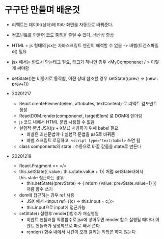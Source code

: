 # 구구단 만들며 배운것

- 리액트는 데이터(상태)에 따라 화면을 자동으로 바꿔준다.
- 컴포넌트를 만들어 코드 중복을 줄일 수 있다. 생산성 향상
- HTML + js 형태의 jsx는 자바스크립트 엔진이 해석할 수 없음 -> 바벨(트랜스파일러) 필요
- jsx 에서는 반드시 닫는태그 필요, 태그가 하나인 경우 <MyComponenet / > 이렇게 써야함
- setState()는 비동기로 동작함, 이전 상태 참조할 경우 setState((prev) => {new : prev+1})

- 20201217
    - React.createElement(elem, attributes, textContent) 로 리액트 컴포넌트 생성
    - ReactDOM.render(componenet, targetElem) 로 DOM에 렌더링
    - js 코드 내에서 HTML 문법 사용할 수 없음
    - 실험적 문법 JSX(js + XML) 사용하기 위해 babel 필요
        - 바벨은 최신문법이나 실험적 문법을 es5로 바꿔줌
        - 바벨 스크립트 로딩하고, ```<script type="text/babel>``` 쓰면 됨
    - class components의 state : 수동으로 바꿀 값들을 state로 만든다

- 20201218
    + React.Fragment <> </>
    + this.setState({ value : this.state.value + 1}) 처럼 setState내에서 this.state 접근하는 경우
        * this.setState((prevState) => { return {value: prevState.value+1} })처럼 함수 쓰기
    + dom에 접근하는 경우 ref 사용
        * JSX 에서 <input ref={(c) => this.input = c;}>
        * this.input으로 input에 접근가능
    + setState() 실행후 render()함수가 재실행됨
        - 이벤트 핸들러를 익명함수로 jsx에 넣어두면 render 함수 실행될 때마다 이벤트 핸들러가 생성되므로 따로 빼서 쓴다
        - render() 함수 내에서 시간이 오래 걸리는 작업은 하지 않는다